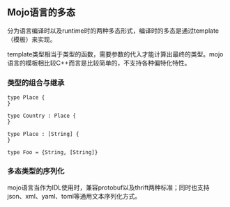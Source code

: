 ## Mojo语言的多态

分为语言编译时以及runtime时的两种多态形式，编译时的多态是通过template（模板）来实现。

template类型相当于类型的函数，需要参数的代入才能计算出最终的类型。mojo语言的模板相比较C++而言是比较简单的，不支持各种偏特化特性。

### 类型的组合与继承

```
type Place {
}

type Country : Place {
}

type Place : [String] {
}

type Foo = {String, [String]}
```



### 多态类型的序列化

mojo语言当作为IDL使用时，兼容protobuf以及thrift两种标准；同时也支持json、xml、yaml、toml等通用文本序列化方式。



